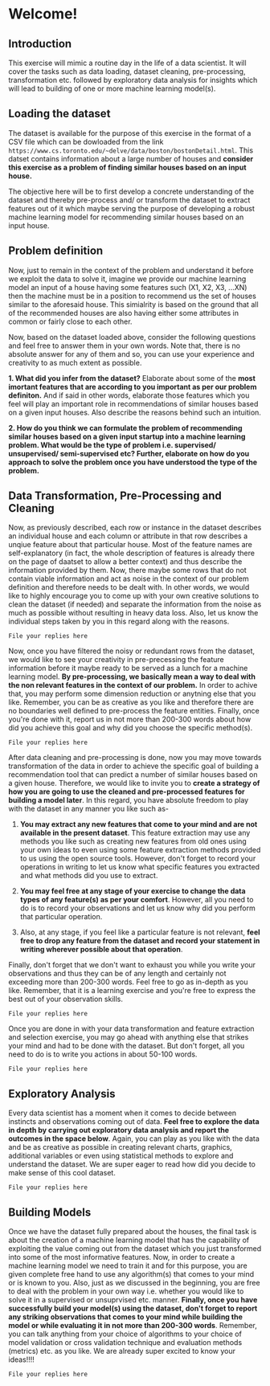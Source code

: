 # Welcome!



## Introduction

This exercise will mimic a routine day in the life of a data scientist. 
It will cover the tasks such as data loading, dataset cleaning, pre-processing, transformation etc. followed by exploratory data analysis 
for insights which will lead to building of one or more machine learning model(s).

## Loading the dataset

The dataset is available for the purpose of this exercise in the format of a CSV file which can be dowloaded from the link 
`https://www.cs.toronto.edu/~delve/data/boston/bostonDetail.html`. 
This datset contains information about a large number of houses and 
**consider this exercise as a problem of finding similar houses based on an input house.** 

The objective here will be to first develop a concrete understanding of the dataset 
and thereby pre-process and/ or transform the dataset to extract features out of it which maybe serving the purpose of developing a robust machine learning model 
for recommending similar houses based on an input house. 


## Problem definition
Now, just to remain in the context of the problem and understand it before we exploit the data to solve it, 
imagine we provide our machine learning model an input of a house having some features such (X1, X2, X3, ...XN) 
then the machine must be in a position to recommend us the set of houses similar to the aforesaid house. 
This simialrity is based on the ground that all of the recommended houses are also having either some attributes in common or fairly close to each other.

Now, based on the dataset loaded above, consider the following questions and feel free to answer them in your own words. 
Note that, there is no absolute answer for any of them and so, you can use your experience and creativity to as much extent as possible.

**1. What did you infer from the dataset?** 
Elaborate about some of the **most imortant features that are according to you important as per our problem definiton.** 
And if said in other words, elaborate those features which you feel will play an important role in recommendations of similar houses 
based on a given input houses. Also describe the reasons behind such an intuition. 


**2. How do you think we can formulate the problem of recommending similar houses based on a given input startup into a machine learning problem. 
What would be the type of problem i.e. supervised/ unsupervised/ semi-supervised etc? 
Further, elaborate on how do you approach to solve the problem once you have understood the type of the problem.**


## Data Transformation, Pre-Processing and Cleaning

Now, as previously described, each row or instance in the dataset describes an individual house and each column or attribute in that 
row describes a unqiue feature about that particular house. Most of the feature names are self-explanatory (in fact, the whole description of features is already 
there on the page of daatset to allow a better context) and thus describe the information provided by them. 
Now, there maybe some rows that do not contain viable information and act as noise in the context of our problem definition and therefore needs to be dealt with. 
In other words, we would like to highly encourage you to come up with your own creative solutions to clean the dataset (if needed) 
and separate the information from the noise as much as possible without resulting in heavy data loss. 
Also, let us know the individual steps taken by you in this regard along with the reasons.

`File your replies here`


Now, once you have filtered the noisy or redundant rows from the dataset, we would like to see your creativity in pre-precessing the 
feature information before it maybe ready to be served as a lunch for a machine learning model.
**By pre-processing, we basically mean a way to deal with the non relevant features in the context of our problem.** In order to achive that, you may perform some dimension reduction or anytning else that you like.
Remember, you can be as creative as you like and therefore there are no boundaries well defined to pre-process the feature entities. 
Finally, once you're done with it, report us in not more than 200-300 words about how did you achieve this goal and why did you choose the specific method(s).

`File your replies here`


After data cleaning and pre-processing is done, now you may move towards transformation of the data 
in order to achieve the specific goal of building a recommendation tool that can predict a number of similar houses based on a given house. 
Therefore, we would like to invite you to **create a strategy of how you are going to use the cleaned and pre-processed features for building a model later**. 
In this regard, you have absolute freedom to play with the dataset in any manner you like such as-

1. **You may extract any new features that come to your mind and are not available in the present dataset**. 
This feature extraction may use any methods you like such as creating new features from old ones using your own ideas 
to even using some feature extraction methods provided to us using the open source tools. 
However, don't forget to record your operations in writing to let us know what specific features you extracted and what methods did you use to extract.

2. **You may feel free at any stage of your exercise to change the data types of any feature(s) as per your comfort**. 
However, all you need to do is to record your observations and let us know why did you perform that particular operation.

3. Also, at any stage, if you feel like a particular feature is not relevant, 
**feel free to drop any feature from the dataset and record your statement in writing wherever possible about that operation**. 

Finally, don't forget that we don't want to exhaust you while you write your observations and 
thus they can be of any length and certainly not exceeding more than 200-300 words. Feel free to go as in-depth as you like. 
Remember, that it is a learning exercise and you're free to express the best out of your observation skills.

`File your replies here`

Once you are done in with your data transformation and feature extraction and selection exercise, 
you may go ahead with anything else that strikes your mind and had to be done with the dataset. 
But don't forget, all you need to do is to write you actions in about 50-100 words.

`File your replies here`

## Exploratory Analysis

Every data scientist has a moment when it comes to decide between instincts and observations coming out of data. 
**Feel free to explore the data in depth by carrying out exploratory data analysis and report the outcomes in the space below**. 
Again, you can play as you like with the data and be as creative as possible in creating relevant charts, graphics, 
additional variables or even using statistical methods to explore and understand the dataset. 
We are super eager to read how did you decide to make sense of this cool dataset.

`File your replies here`


## Building Models

Once we have the dataset fully prepared about the houses, the final task is about the creation of a machine learning model that 
has the capability of exploiting the value coming out from the dataset which you just transformed into some of the most 
informative features. Now, in order to create a machine learning model we need to train it and for this purpose, 
you are given complete free hand to use any algorithm(s) that comes to your mind or is known to you. 
Also, just as we discussed in the beginning, you are free to deal with the problem in your own way 
i.e. whether you would like to solve it in a supervised or unsuprvised etc. manner. 
**Finally, once you have successfully build your model(s) using the dataset, 
don't forget to report any striking observations that comes to your mind while building the model or while evaluating it in not more than 200-300 words**. 
Remember, you can talk anything from your choice of algorithms to your choice of model validation or cross validation technique and evaluation methods (metrics) etc. as you like. 
We are already super excited to know your ideas!!!!


`File your replies here`
